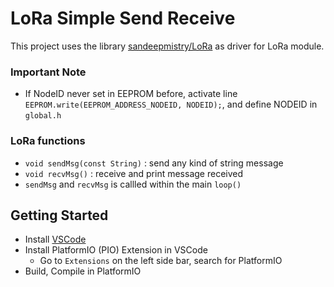 # LoRa Simple Send Receive

This project uses the library [sandeepmistry/LoRa](https://github.com/sandeepmistry/arduino-LoRa) as driver for LoRa module.

### Important Note
- If NodeID never set in EEPROM before, activate line `EEPROM.write(EEPROM_ADDRESS_NODEID, NODEID);`, and define NODEID in `global.h`

### LoRa functions
- `void sendMsg(const String)`  : send any kind of string message
- `void recvMsg()`              : receive and print message received
- `sendMsg` and `recvMsg` is callled within the main `loop()`

## Getting Started
- Install [VSCode](https://code.visualstudio.com/download)
- Install PlatformIO (PIO) Extension in VSCode
    - Go to `Extensions` on the left side bar, search for PlatformIO
- Build, Compile in PlatformIO